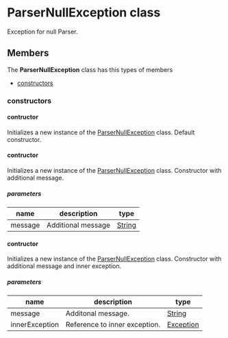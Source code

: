 
# ParserNullException class

Exception for null Parser.

## Members

The **ParserNullException** class has this types of members

* [constructors](#constructors)

### constructors

#### contructor

Initializes a new instance of the [ParserNullException](Microsoft_Toolkit_Uwp_Services_Exceptions_ParserNullException.md) class. Default constructor.

#### contructor

Initializes a new instance of the [ParserNullException](Microsoft_Toolkit_Uwp_Services_Exceptions_ParserNullException.md) class. Constructor with additional message.

##### parameters



| name | description | type || --- | --- | --- || message | Additional message | [String](https://msdn.microsoft.com/library/windows/apps/System.String) |
#### contructor

Initializes a new instance of the [ParserNullException](Microsoft_Toolkit_Uwp_Services_Exceptions_ParserNullException.md) class. Constructor with additional message and inner exception.

##### parameters



| name | description | type || --- | --- | --- || message | Additonal message. | [String](https://msdn.microsoft.com/library/windows/apps/System.String) || innerException | Reference to inner exception. | [Exception](https://msdn.microsoft.com/library/windows/apps/System.Exception) |